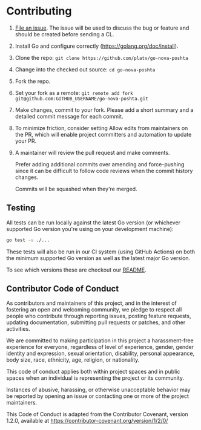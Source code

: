 # Contributing

1. [File an issue](https://github.com/platx/go-nova-poshta/issues/new/choose).
   The issue will be used to discuss the bug or feature and should be created before sending a CL.
2. Install Go and configure correctly (https://golang.org/doc/install).
3. Clone the repo: `git clone https://github.com/platx/go-nova-poshta`
4. Change into the checked out source: `cd go-nova-poshta`
5. Fork the repo.
6. Set your fork as a remote: `git remote add fork git@github.com:GITHUB_USERNAME/go-nova-poshta.git`
7. Make changes, commit to your fork.
   Please add a short summary and a detailed commit message for each commit.
8. To minimize friction, consider setting Allow edits from maintainers on the PR,
   which will enable project committers and automation to update your PR.
9. A maintainer will review the pull request and make comments.

   Prefer adding additional commits over amending and force-pushing
   since it can be difficult to follow code reviews when the commit history changes.

   Commits will be squashed when they're merged.

## Testing

All tests can be run locally against the latest Go version (or whichever supported Go version you're using on your development machine):

```bash
go test -v ./...
```

These tests will also be run in our CI system (using GitHub Actions)
on both the minimum supported Go version as well as the latest major Go version.

To see which versions these are checkout our [README](README.md#go-versions-supported).

## Contributor Code of Conduct

As contributors and maintainers of this project, and in the interest of fostering an open and welcoming community, we pledge to respect all people who contribute through reporting issues, posting feature requests, updating documentation, submitting pull requests or patches, and other activities.

We are committed to making participation in this project a harassment-free experience for everyone, regardless of level of experience, gender, gender identity and expression, sexual orientation, disability, personal appearance, body size, race, ethnicity, age, religion, or nationality.

This code of conduct applies both within project spaces and in public spaces when an individual is representing the project or its community.

Instances of abusive, harassing, or otherwise unacceptable behavior may be reported by opening an issue or contacting one or more of the project maintainers.

This Code of Conduct is adapted from the Contributor Covenant, version 1.2.0, available at https://contributor-covenant.org/version/1/2/0/